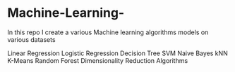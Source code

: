 # Machine-Learning-
In this repo I create a various Machine learning algorithms models on various datasets

Linear Regression
Logistic Regression
Decision Tree
SVM
Naive Bayes
kNN
K-Means
Random Forest
Dimensionality Reduction Algorithms
